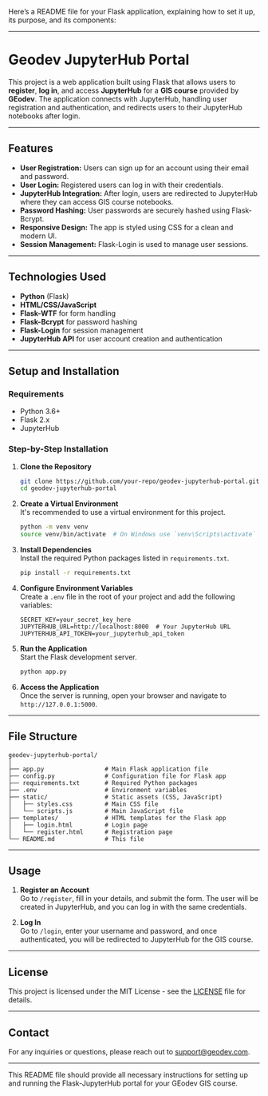 Here’s a README file for your Flask application, explaining how to set it up, its purpose, and its components:

---

# **Geodev JupyterHub Portal**

This project is a web application built using Flask that allows users to **register**, **log in**, and access **JupyterHub** for a **GIS course** provided by **GEodev**. The application connects with JupyterHub, handling user registration and authentication, and redirects users to their JupyterHub notebooks after login.

---

## **Features**

- **User Registration:** Users can sign up for an account using their email and password.
- **User Login:** Registered users can log in with their credentials.
- **JupyterHub Integration:** After login, users are redirected to JupyterHub where they can access GIS course notebooks.
- **Password Hashing:** User passwords are securely hashed using Flask-Bcrypt.
- **Responsive Design:** The app is styled using CSS for a clean and modern UI.
- **Session Management:** Flask-Login is used to manage user sessions.

---

## **Technologies Used**

- **Python** (Flask)
- **HTML/CSS/JavaScript**
- **Flask-WTF** for form handling
- **Flask-Bcrypt** for password hashing
- **Flask-Login** for session management
- **JupyterHub API** for user account creation and authentication

---

## **Setup and Installation**

### **Requirements**
- Python 3.6+
- Flask 2.x
- JupyterHub

### **Step-by-Step Installation**

1. **Clone the Repository**  
   ```bash
   git clone https://github.com/your-repo/geodev-jupyterhub-portal.git
   cd geodev-jupyterhub-portal
   ```

2. **Create a Virtual Environment**  
   It's recommended to use a virtual environment for this project.
   ```bash
   python -m venv venv
   source venv/bin/activate  # On Windows use `venv\Scripts\activate`
   ```

3. **Install Dependencies**  
   Install the required Python packages listed in `requirements.txt`.
   ```bash
   pip install -r requirements.txt
   ```

4. **Configure Environment Variables**  
   Create a `.env` file in the root of your project and add the following variables:
   ```
   SECRET_KEY=your_secret_key_here
   JUPYTERHUB_URL=http://localhost:8000  # Your JupyterHub URL
   JUPYTERHUB_API_TOKEN=your_jupyterhub_api_token
   ```

5. **Run the Application**  
   Start the Flask development server.
   ```bash
   python app.py
   ```

6. **Access the Application**  
   Once the server is running, open your browser and navigate to `http://127.0.0.1:5000`.

---

## **File Structure**

```
geodev-jupyterhub-portal/
│
├── app.py                 # Main Flask application file
├── config.py              # Configuration file for Flask app
├── requirements.txt       # Required Python packages
├── .env                   # Environment variables
├── static/                # Static assets (CSS, JavaScript)
│   ├── styles.css         # Main CSS file
│   └── scripts.js         # Main JavaScript file
├── templates/             # HTML templates for the Flask app
│   ├── login.html         # Login page
│   └── register.html      # Registration page
└── README.md              # This file
```

---

## **Usage**

1. **Register an Account**  
   Go to `/register`, fill in your details, and submit the form. The user will be created in JupyterHub, and you can log in with the same credentials.

2. **Log In**  
   Go to `/login`, enter your username and password, and once authenticated, you will be redirected to JupyterHub for the GIS course.

---

## **License**

This project is licensed under the MIT License - see the [LICENSE](LICENSE) file for details.

---

## **Contact**

For any inquiries or questions, please reach out to [support@geodev.com](mailto:support@geodev.com).

---

This README file should provide all necessary instructions for setting up and running the Flask-JupyterHub portal for your GEodev GIS course.
